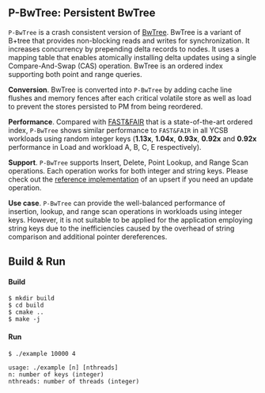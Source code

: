 ## P-BwTree: Persistent BwTree

`P-BwTree` is a crash consistent version of [BwTree](https://ieeexplore.ieee.org/abstract/document/6544834). 
BwTree is a variant of B+tree that provides non-blocking reads and writes for synchronization. 
It increases concurrency by prepending delta records to nodes. It uses a mapping table that enables
atomically installing delta updates using a single Compare-And-Swap (CAS) operation.
BwTree is an ordered index supporting both point and range queries.

**Conversion**. BwTree is converted into `P-BwTree` by adding cache line flushes and memory fences 
after each critical volatile store as well as load to prevent the stores persisted to PM from being reordered.

**Performance**. Compared with [FAST&FAIR](https://www.usenix.org/conference/fast18/presentation/hwang) that is a state-of-the-art ordered index, 
`P-BwTree` shows similar performance to `FAST&FAIR` in all YCSB workloads using random integer keys (**1.13x**, **1.04x**, **0.93x**, **0.92x** 
and **0.92x** performance in Load and workload A, B, C, E respectively).

**Support**. `P-BwTree` supports Insert, Delete, Point Lookup, and Range Scan operations. Each operation works for both 
integer and string keys. Please check out the [reference implementation](https://github.com/wangziqi2016/index-microbench/blob/74cafa57d74798f209d8fcbce8c4f317ce066eae/BwTree/bwtree.h#L8650) of an upsert if you need an update operation.

**Use case**. `P-BwTree` can provide the well-balanced performance of insertion, lookup, and range scan operations in workloads using integer keys.
However, it is not suitable to be applied for the application employing string keys due to the inefficiencies caused by the overhead of string 
comparison and additional pointer dereferences.


## Build & Run

#### Build

```
$ mkdir build
$ cd build
$ cmake ..
$ make -j
```

#### Run

```
$ ./example 10000 4

usage: ./example [n] [nthreads]
n: number of keys (integer)
nthreads: number of threads (integer)
```
